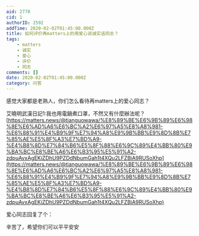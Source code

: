 ```yaml
---
aid: 2770
cid: 1
authorID: 2592
addTime: 2020-02-02T01:45:00.000Z
title: 如何评价再matters上的用爱心说诚实话同志？
tags:
    - matters
    - 诚实
    - 爱心
    - 评价
    - 同志
comments: []
date: 2020-02-02T01:45:00.000Z
category: 问答
---
```


感觉大家都是老熟人，你们怎么看待再matters上的爱心同志？

艾曉明武漢日記1:我也用電鍋煮口罩，不然又有什麼辦法呢？ [https://matters.news/@tianguowawa/%E8%89%BE%E6%9B%89%E6%98%8E%E6%AD%A6%E6%BC%A2%E6%97%A5%E8%A8%981-%E6%88%91%E4%B9%9F%E7%94%A8%E9%9B%BB%E9%8D%8B%E7%85%AE%E5%8F%A3%E7%BD%A9-%E4%B8%8D%E7%84%B6%E5%8F%88%E6%9C%89%E4%BB%80%E9%BA%BC%E8%BE%A6%E6%B3%95%E5%91%A2-zdpuAvxAgEKiZDhU9PZDdNbumGah1t4XQu2LFZBiA9RUSoXhp](https://matters.news/@tianguowawa/%E8%89%BE%E6%9B%89%E6%98%8E%E6%AD%A6%E6%BC%A2%E6%97%A5%E8%A8%981-%E6%88%91%E4%B9%9F%E7%94%A8%E9%9B%BB%E9%8D%8B%E7%85%AE%E5%8F%A3%E7%BD%A9-%E4%B8%8D%E7%84%B6%E5%8F%88%E6%9C%89%E4%BB%80%E9%BA%BC%E8%BE%A6%E6%B3%95%E5%91%A2-zdpuAvxAgEKiZDhU9PZDdNbumGah1t4XQu2LFZBiA9RUSoXhp)

爱心同志回复了个：

辛苦了，希望你们可以平平安安
